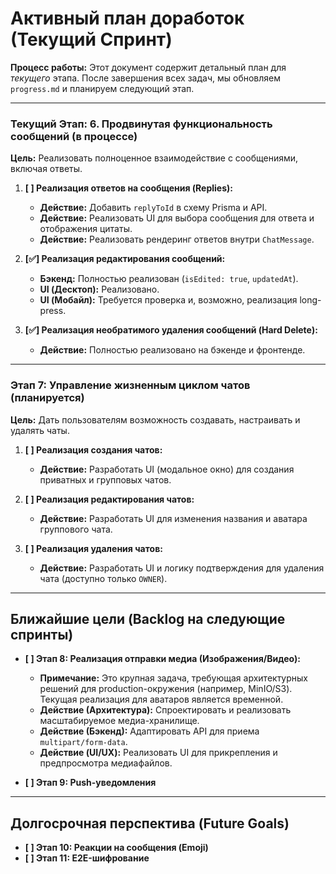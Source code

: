 # Активный план доработок (Текущий Спринт)

**Процесс работы:** Этот документ содержит детальный план для *текущего* этапа. После завершения всех задач, мы обновляем `progress.md` и планируем следующий этап.

---

### **Текущий Этап: 6. Продвинутая функциональность сообщений (в процессе)**
**Цель:** Реализовать полноценное взаимодействие с сообщениями, включая ответы.

1.  **[ ] Реализация ответов на сообщения (Replies):**
    - **Действие:** Добавить `replyToId` в схему Prisma и API.
    - **Действие:** Реализовать UI для выбора сообщения для ответа и отображения цитаты.
    - **Действие:** Реализовать рендеринг ответов внутри `ChatMessage`.

2.  **[✅] Реализация редактирования сообщений:**
    - **Бэкенд:** Полностью реализован (`isEdited: true`, `updatedAt`).
    - **UI (Десктоп):** Реализовано.
    - **UI (Мобайл):** Требуется проверка и, возможно, реализация long-press.

3.  **[✅] Реализация необратимого удаления сообщений (Hard Delete):**
    - **Действие:** Полностью реализовано на бэкенде и фронтенде.

---

### **Этап 7: Управление жизненным циклом чатов (планируется)**
**Цель:** Дать пользователям возможность создавать, настраивать и удалять чаты.

1.  **[ ] Реализация создания чатов:**
    - **Действие:** Разработать UI (модальное окно) для создания приватных и групповых чатов.

2.  **[ ] Реализация редактирования чатов:**
    - **Действие:** Разработать UI для изменения названия и аватара группового чата.

3.  **[ ] Реализация удаления чатов:**
    - **Действие:** Разработать UI и логику подтверждения для удаления чата (доступно только `OWNER`).

---

## Ближайшие цели (Backlog на следующие спринты)

- **[ ] Этап 8: Реализация отправки медиа (Изображения/Видео):**
    - **Примечание:** Это крупная задача, требующая архитектурных решений для production-окружения (например, MinIO/S3). Текущая реализация для аватаров является временной.
    - **Действие (Архитектура):** Спроектировать и реализовать масштабируемое медиа-хранилище.
    - **Действие (Бэкенд):** Адаптировать API для приема `multipart/form-data`.
    - **Действие (UI/UX):** Реализовать UI для прикрепления и предпросмотра медиафайлов.

- **[ ] Этап 9: Push-уведомления**

---

## Долгосрочная перспектива (Future Goals)

- **[ ] Этап 10: Реакции на сообщения (Emoji)**
- **[ ] Этап 11: E2E-шифрование** 